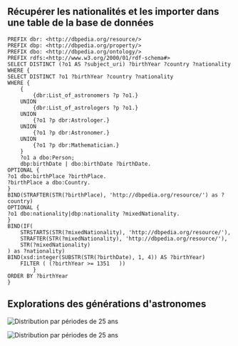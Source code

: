 

## Récupérer les nationalités et les importer dans une table de la base de données

    PREFIX dbr: <http://dbpedia.org/resource/>
    PREFIX dbp: <http://dbpedia.org/property/>
    PREFIX dbo: <http://dbpedia.org/ontology/>
    PREFIX rdfs:<http://www.w3.org/2000/01/rdf-schema#>
    SELECT DISTINCT (?o1 AS ?subject_uri) ?birthYear ?country ?nationality
    WHERE {
    SELECT DISTINCT ?o1 ?birthYear ?country ?nationality
    WHERE { 
        {
            {dbr:List_of_astronomers ?p ?o1.}
        UNION
            {dbr:List_of_astrologers ?p ?o1.}
        UNION
            {?o1 ?p dbr:Astrologer.}
        UNION
            {?o1 ?p dbr:Astronomer.}
        UNION
            {?o1 ?p dbr:Mathematician.}
        }
        ?o1 a dbo:Person;
        dbp:birthDate | dbo:birthDate ?birthDate.
    OPTIONAL {
    ?o1 dbo:birthPlace ?birthPlace.
    ?birthPlace a dbo:Country.
    }
    BIND(STRAFTER(STR(?birthPlace), 'http://dbpedia.org/resource/') as ?country)
    OPTIONAL {
    ?o1 dbo:nationality|dbp:nationality ?mixedNationality.
    }
    BIND(IF(
        STRSTARTS(STR(?mixedNationality), 'http://dbpedia.org/resource/'), 
        STRAFTER(STR(?mixedNationality), 'http://dbpedia.org/resource/'), 
        STR(?mixedNationality)
    ) as ?nationality)
    BIND(xsd:integer(SUBSTR(STR(?birthDate), 1, 4)) AS ?birthYear)
        FILTER ( (?birthYear >= 1351   )) 
            }
    ORDER BY ?birthYear
    }




## Explorations des générations d'astronomes

![Distribution par périodes de 25 ans](https://raw.github.com/Sciences-historiques-numeriques/astronomers/master/notebooks_jupyter/dbpedia_exploration/pictures/birth_years_plt_20241208.png)

![Distribution par périodes de 25 ans](https://raw.github.com/Sciences-historiques-numeriques/astronomers/master/notebooks_jupyter/dbpedia_exploration/pictures/birth_years_20241208.png)


